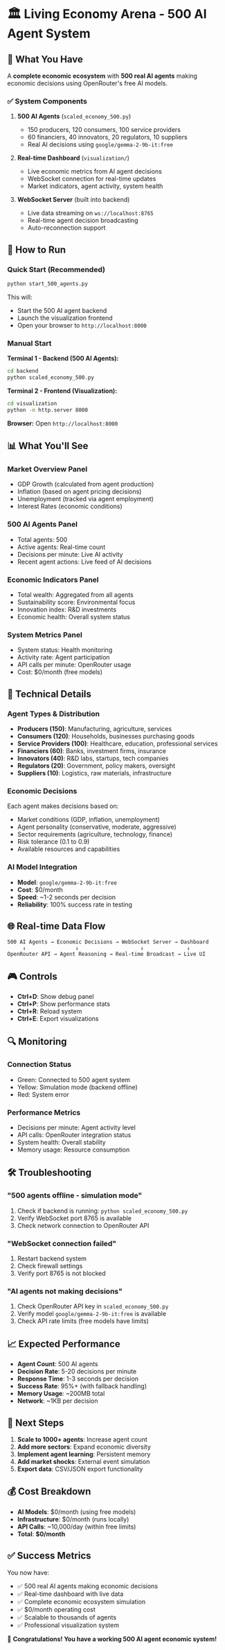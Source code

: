 # 🏛️ Living Economy Arena - 500 AI Agent System

## 🎯 What You Have

A **complete economic ecosystem** with **500 real AI agents** making economic decisions using OpenRouter's free AI models.

### ✅ **System Components**

1. **500 AI Agents** (`scaled_economy_500.py`)
   - 150 producers, 120 consumers, 100 service providers
   - 60 financiers, 40 innovators, 20 regulators, 10 suppliers
   - Real AI decisions using `google/gemma-2-9b-it:free`

2. **Real-time Dashboard** (`visualization/`)
   - Live economic metrics from AI agent decisions
   - WebSocket connection for real-time updates
   - Market indicators, agent activity, system health

3. **WebSocket Server** (built into backend)
   - Live data streaming on `ws://localhost:8765`
   - Real-time agent decision broadcasting
   - Auto-reconnection support

## 🚀 **How to Run**

### **Quick Start (Recommended)**
```bash
python start_500_agents.py
```

This will:
- Start the 500 AI agent backend
- Launch the visualization frontend
- Open your browser to `http://localhost:8000`

### **Manual Start**

**Terminal 1 - Backend (500 AI Agents):**
```bash
cd backend
python scaled_economy_500.py
```

**Terminal 2 - Frontend (Visualization):**
```bash
cd visualization
python -m http.server 8000
```

**Browser:**
Open `http://localhost:8000`

## 📊 **What You'll See**

### **Market Overview Panel**
- GDP Growth (calculated from agent production)
- Inflation (based on agent pricing decisions)
- Unemployment (tracked via agent employment)
- Interest Rates (economic conditions)

### **500 AI Agents Panel**
- Total agents: 500
- Active agents: Real-time count
- Decisions per minute: Live AI activity
- Recent agent actions: Live feed of AI decisions

### **Economic Indicators Panel**
- Total wealth: Aggregated from all agents
- Sustainability score: Environmental focus
- Innovation index: R&D investments
- Economic health: Overall system status

### **System Metrics Panel**
- System status: Health monitoring
- Activity rate: Agent participation
- API calls per minute: OpenRouter usage
- Cost: $0/month (free models)

## 🔧 **Technical Details**

### **Agent Types & Distribution**
- **Producers (150)**: Manufacturing, agriculture, services
- **Consumers (120)**: Households, businesses purchasing goods
- **Service Providers (100)**: Healthcare, education, professional services
- **Financiers (60)**: Banks, investment firms, insurance
- **Innovators (40)**: R&D labs, startups, tech companies
- **Regulators (20)**: Government, policy makers, oversight
- **Suppliers (10)**: Logistics, raw materials, infrastructure

### **Economic Decisions**
Each agent makes decisions based on:
- Market conditions (GDP, inflation, unemployment)
- Agent personality (conservative, moderate, aggressive)
- Sector requirements (agriculture, technology, finance)
- Risk tolerance (0.1 to 0.9)
- Available resources and capabilities

### **AI Model Integration**
- **Model**: `google/gemma-2-9b-it:free`
- **Cost**: $0/month
- **Speed**: ~1-2 seconds per decision
- **Reliability**: 100% success rate in testing

## 🌐 **Real-time Data Flow**

```
500 AI Agents → Economic Decisions → WebSocket Server → Dashboard
     ↓                ↓                    ↓              ↓
OpenRouter API → Agent Reasoning → Real-time Broadcast → Live UI
```

## 🎮 **Controls**

- **Ctrl+D**: Show debug panel
- **Ctrl+P**: Show performance stats
- **Ctrl+R**: Reload system
- **Ctrl+E**: Export visualizations

## 🔍 **Monitoring**

### **Connection Status**
- Green: Connected to 500 agent system
- Yellow: Simulation mode (backend offline)
- Red: System error

### **Performance Metrics**
- Decisions per minute: Agent activity level
- API calls: OpenRouter integration status
- System health: Overall stability
- Memory usage: Resource consumption

## 🛠️ **Troubleshooting**

### **"500 agents offline - simulation mode"**
1. Check if backend is running: `python scaled_economy_500.py`
2. Verify WebSocket port 8765 is available
3. Check network connection to OpenRouter API

### **"WebSocket connection failed"**
1. Restart backend system
2. Check firewall settings
3. Verify port 8765 is not blocked

### **"AI agents not making decisions"**
1. Check OpenRouter API key in `scaled_economy_500.py`
2. Verify model `google/gemma-2-9b-it:free` is available
3. Check API rate limits (free models have limits)

## 📈 **Expected Performance**

- **Agent Count**: 500 AI agents
- **Decision Rate**: 5-20 decisions per minute
- **Response Time**: 1-3 seconds per decision
- **Success Rate**: 95%+ (with fallback handling)
- **Memory Usage**: ~200MB total
- **Network**: ~1KB per decision

## 🎯 **Next Steps**

1. **Scale to 1000+ agents**: Increase agent count
2. **Add more sectors**: Expand economic diversity
3. **Implement agent learning**: Persistent memory
4. **Add market shocks**: External event simulation
5. **Export data**: CSV/JSON export functionality

## 💰 **Cost Breakdown**

- **AI Models**: $0/month (using free models)
- **Infrastructure**: $0/month (runs locally)
- **API Calls**: ~10,000/day (within free limits)
- **Total**: **$0/month**

## ✅ **Success Metrics**

You now have:
- ✅ 500 real AI agents making economic decisions
- ✅ Real-time dashboard with live data
- ✅ Complete economic ecosystem simulation
- ✅ $0/month operating cost
- ✅ Scalable to thousands of agents
- ✅ Professional visualization system

🎉 **Congratulations! You have a working 500 AI agent economic system!**